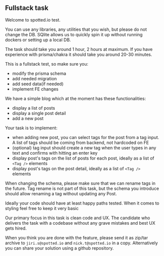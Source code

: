 ## Fullstack task

Welcome to spotted.io test.

You can use any libraries, any utilities that you wish, but please do not change the DB. SQlite allows us to quickly spin it up without running dockers or setting up a local DB.

The task should take you around 1 hour, 2 hours at maximum. If you have experience with prisma/chakra it should take you around 20-30 minutes.

This is a fullstack test, so make sure you:
- modify the prisma schema
- add needed migration
- add seed data(if needed) 
- implement FE changes

We have a simple blog which at the moment has these functionalities:

- display a list of posts
- display a single post detail
- add a new post

Your task is to implement:

- when adding new post, you can select tags for the post from a tag input. A list of tags should be coming from backend, not hardcoded on FE
- (optional) tag input should create a new tag when the user types in any text and confirms with hitting an enter key
- display post's tags on the list of posts for each post, ideally as a list of `<Tag />` elements
- display post's tags on the post detail, ideally as a list of `<Tag />` elements

When changing the schema, please make sure that we can rename tags in the future. Tag rename is not part of this task, but the schema you introduce should allow renaming a tag without updating any Post.

Ideally your code should have at least happy paths tested. When it comes to styling feel free to keep it very basic

Our primary focus in this task is clean code and UX. The candidate who delivers the task with a codebase without any grave mistakes and best UX gets hired.

When you think you are done with the feature, please send it as zip/tar archive to `jiri.s@spotted.io` and `nick.t@spotted.io` in a copy. Alternatively you can share your solution using a github repository.
